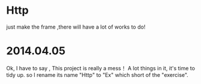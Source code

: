 Http
====
just make the frame ,there will have a lot of works to do!


2014.04.05
=====

Ok, I have to say , This project is really a mess！ A lot things in it, it's time to tidy up.
so I rename its name "Http" to "Ex" which short of the "exercise".

